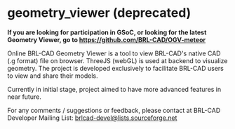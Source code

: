 geometry_viewer (deprecated) 
===============

**If you are looking for participation in GSoC, or looking for the latest Geometry Viewer, go to https://github.com/BRL-CAD/OGV-meteor**

Online BRL-CAD Geometry Viewer is a tool to view BRL-CAD's 
native CAD (.g format) file on browser. ThreeJS (webGL) is used at 
backend to visualize geometry. The project is developed exclusively 
to facilitate BRL-CAD users to view and share their models.

Currently in initial stage, project aimed to have more 
advanced features in near future.

For any comments / suggestions or feedback, please contact at 
BRL-CAD Developer Mailing List: brlcad-devel@lists.sourceforge.net
